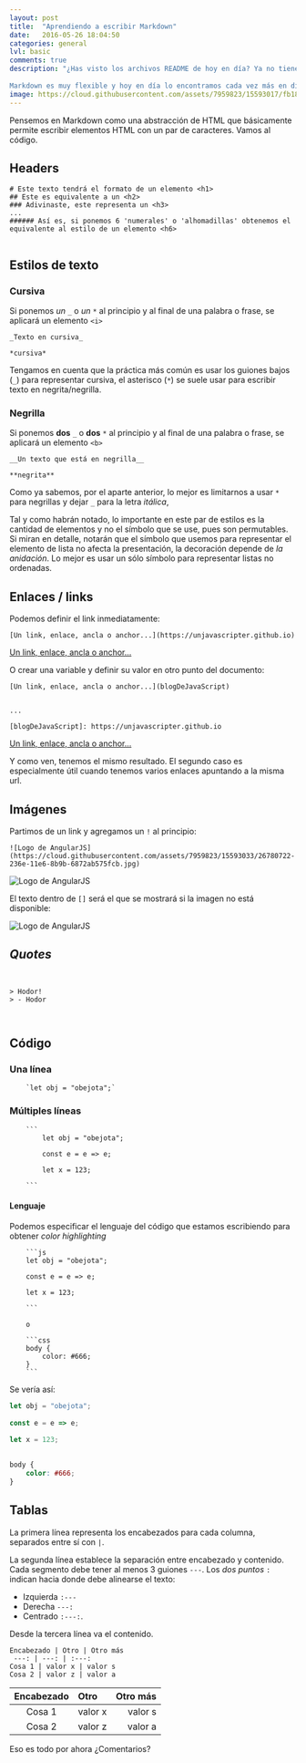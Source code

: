 ```yaml
---
layout: post
title:  "Aprendiendo a escribir Markdown"
date:   2016-05-26 18:04:50
categories: general
lvl: basic
comments: true
description: "¿Has visto los archivos README de hoy en día? Ya no tienen extensión txt, ahora son archivos .md, esta es la extensión de los archivos Markdown. Markdown es un 'lenguage de markup' como HTML, nos permite crear texto con algunos estilos de forma rápida y sencilla.
 
Markdown es muy flexible y hoy en día lo encontramos cada vez más en diferentes tipos de aplicaciones, de hecho este blog está escrito en markdown."
image: https://cloud.githubusercontent.com/assets/7959823/15593017/fb18baae-236d-11e6-833f-8f7b33d6cc51.jpg
---
```

 
 
Pensemos en Markdown como una abstracción de HTML que básicamente permite escribir elementos HTML con un par de caracteres. Vamos al código.
 
 
## Headers
 
```
# Este texto tendrá el formato de un elemento <h1>
## Este es equivalente a un <h2>
### Adivinaste, este representa un <h3>
...
###### Así es, si ponemos 6 'numerales' o 'alhomadillas' obtenemos el equivalente al estilo de un elemento <h6>
 
```
 
 
## Estilos de texto
 
 
### Cursiva
 
Si ponemos _un_ `_` o _un_ `*` al principio y al final de una palabra o frase, se aplicará un elemento `<i>`
 
```
_Texto en cursiva_
 
*cursiva*
```
 
Tengamos en cuenta que la práctica más común es usar los guiones bajos (`_`) para representar cursiva, el asterisco (`*`) se suele usar para escribir texto en negrita/negrilla.
 
 
### Negrilla
 
Si ponemos **dos** `_` o **dos** `*` al principio y al final de una palabra o frase, se aplicará un elemento `<b>`
 
```
__Un texto que está en negrilla__
 
**negrita**
```
 
Como ya sabemos, por el aparte anterior, lo mejor es limitarnos a usar `*` para negrillas y dejar `_` para la letra _itálica_,
 
Tal y como habrán notado, lo importante en este par de estilos es la cantidad de elementos y no el símbolo que se use, pues son permutables.
Si miran en detalle, notarán que el símbolo que usemos para representar el elemento de lista no afecta la presentación, la decoración depende de _la anidación_. Lo mejor es usar un sólo símbolo para representar listas no ordenadas.
 
 
## Enlaces / links
 
Podemos definir el link inmediatamente:
 
```
[Un link, enlace, ancla o anchor...](https://unjavascripter.github.io)
```
 
[Un link, enlace, ancla o anchor...](https://unjavascripter.github.io)
 
O crear una variable y definir su valor en otro punto del documento:
 
```
[Un link, enlace, ancla o anchor...](blogDeJavaScript)
 
 
...
 
[blogDeJavaScript]: https://unjavascripter.github.io
```
 
[Un link, enlace, ancla o anchor...](blogDeJavaScript)
 
[blogDeJavaScript]: https://unjavascripter.github.io
 
Y como ven, tenemos el mismo resultado. El segundo caso es especialmente útil cuando tenemos varios enlaces apuntando a la misma url.
 
 
## Imágenes
 
Partimos de un link y agregamos un `!` al principio:
 
```
![Logo de AngularJS](https://cloud.githubusercontent.com/assets/7959823/15593033/26780722-236e-11e6-8b9b-6872ab575fcb.jpg)
```
 
![Logo de AngularJS](https://cloud.githubusercontent.com/assets/7959823/15593033/26780722-236e-11e6-8b9b-6872ab575fcb.jpg)
 
 
El texto dentro de `[]` será el que se mostrará si la imagen no está disponible:
 
![Logo de AngularJS](https://tutorial.gratis.aprende.todo.en.una.hora.y.gana.dinero.jpg)
 
 
## _Quotes_
 
```
 
 
> Hodor!
> - Hodor
 
 
```
 
 
## Código
 
### Una línea
 
```
    `let obj = "obejota";`
```
 
### Múltiples líneas
 
```
    ```
        let obj = "obejota";
 
        const e = e => e;
 
        let x = 123;
 
    ```
```
 
 
#### Lenguaje
 
Podemos especificar el lenguaje del código que estamos escribiendo para obtener _color highlighting_
 
```
    ```js
    let obj = "obejota";
 
    const e = e => e;
 
    let x = 123;
 
    ```
 
    o
 
    ```css
    body {
        color: #666;
    }
    ```
```
 
Se vería así:
 
```js
let obj = "obejota";
 
const e = e => e;
 
let x = 123;
 
```
 
 
```css
body {
    color: #666;
}
```
 
## Tablas
 
La primera línea representa los encabezados para cada columna, separados entre sí con `|`.
 
La segunda línea establece la separación entre encabezado y contenido. Cada segmento debe tener al menos 3 guiones `---`. Los _dos puntos_ `:` indican hacia donde debe alinearse el texto:
 
 * Izquierda `:---`
 * Derecha `---:`
 * Centrado `:---:`.
 
 
Desde la tercera línea va el contenido.
 
 
```
Encabezado | Otro | Otro más
 ---: | ---: | :---:
Cosa 1 | valor x | valor s
Cosa 2 | valor z | valor a
```
 

Encabezado | Otro | Otro más
:---: | :--- | ---:
Cosa 1 | valor x | valor s
Cosa 2 | valor z | valor a







Eso es todo por ahora ¿Comentarios?
